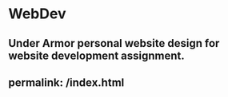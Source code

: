 # WebDev
Under Armor personal website design for website development assignment.
---
permalink: /index.html
---
